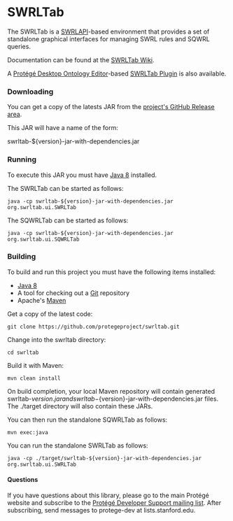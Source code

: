 SWRLTab
=======

The SWRLTab is a [SWRLAPI](https://github.com/protegeproject/swrlapi/wiki)-based environment that provides a set of standalone graphical interfaces for managing SWRL rules and SQWRL queries. 

Documentation can be found at the [SWRLTab Wiki](https://github.com/protegeproject/swrltab/wiki).

A [Protégé Desktop Ontology Editor](http://protege.stanford.edu)-based [SWRLTab Plugin](https://github.com/protegeproject/swrltab-plugin/wiki) is also available.

### Downloading

You can get a copy of the latests JAR from the [project's GitHub Release area](https://github.com/protegeproject/swrltab/releases).

This JAR will have a name of the form:

  swrltab-${version}-jar-with-dependencies.jar
 
### Running

To execute this JAR you must have [Java 8](http://www.oracle.com/technetwork/java/javase/downloads/index.html) installed.

The SWRLTab can be started as follows:

    java -cp swrltab-${version}-jar-with-dependencies.jar org.swrltab.ui.SWRLTab 

The SQWRLTab can be started as follows:

    java -cp swrltab-${version}-jar-with-dependencies.jar org.swrltab.ui.SQWRLTab 

### Building

To build and run this project you must have the following items installed:

+ [Java 8](http://www.oracle.com/technetwork/java/javase/downloads/index.html)
+ A tool for checking out a [Git](http://git-scm.com/) repository
+ Apache's [Maven](http://maven.apache.org/index.html)

Get a copy of the latest code:

    git clone https://github.com/protegeproject/swrltab.git 

Change into the swrltab directory:

    cd swrltab

Build it with Maven:

    mvn clean install

On build completion, your local Maven repository will contain generated swrltab-${version}.jar and swrltab-${version}-jar-with-dependencies.jar files.
The ./target directory will also contain these JARs.

You can then run the standalone SQWRLTab as follows:

    mvn exec:java

You can run the standalone SWRLTab as follows:

    java -cp ./target/swrltab-${version}-jar-with-dependencies.jar org.swrltab.ui.SWRLTab 

#### Questions

If you have questions about this library, please go to the main
Protégé website and subscribe to the [Protégé Developer Support
mailing list](http://protege.stanford.edu/support.php#mailingListSupport).
After subscribing, send messages to protege-dev at lists.stanford.edu.
